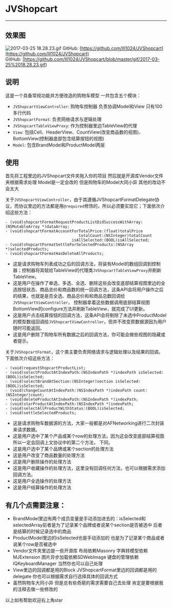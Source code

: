 # JVShopcart
___
## 效果图
![2017-03-25 18.28.23.gif](http://upload-images.jianshu.io/upload_images/2338666-8df19e8b48664219.gif?imageMogr2/auto-orient/strip)
GitHub: [https://github.com/lll1024/JVShopcart](https://github.com/lll1024/JVShopcart)
GitHub: [https://github.com/lll1024/JVShopcart/blob/master/gif/2017-03-25%2018.28.23.gif)

## 说明
这是一个具备常规功能并方便改造的购物车模型 一共包含五个模块：

* `JVShopcartViewController`: 购物车控制器 负责协调Model和View 只有100多行代码
* `JVShopcartFormat`: 负责网络请求与逻辑处理
* `JVShopcartTableViewProxy`: 作为控制器里边TableView的代理
* `View`: 包括Cell、HeaderView、CountView(改变商品数的视图)、BottomView(控制器底部包含结算按钮的视图)
* `Model`: 包含BrandModel和ProductModel两层

## 使用
首先将工程里边的JVShopcart文件夹拖入你的项目 然后就是开源库Vendor文件夹根据需求处理 Model是一定会改的 但是购物车的Model大同小异 其他的改动不会太大 

关于`JVShopcartViewController`，由于其遵循JVShopcartFormatDelegate协议，而协议里边的方法都是用`@required`修饰的，所以必须要实现它；下面依次介绍这些方法：
```objc
- (void)shopcartFormatRequestProductListDidSuccessWithArray:(NSMutableArray *)dataArray;
- (void)shopcartFormatAccountForTotalPrice:(float)totalPrice
                                totalCount:(NSInteger)totalCount
                             isAllSelected:(BOOL)isAllSelected;
- (void)shopcartFormatSettleForSelectedProducts:(NSArray *)selectedProducts;
- (void)shopcartFormatHasDeleteAllProducts;
```
* 这是请求购物车列表成功之后的回调方法，将装有Model的数组回调到控制器；控制器将其赋给TableView的代理类`JVShopcartTableViewProxy`并刷新TableView。
* 这是用户在操作了单选、多选、全选、删除这些会改变底部结算视图里边的全选按钮状态、商品总价和商品数的统一回调方法，这条API会将用户操作之后的结果，也就是是否全选、商品总价和和商品总数回调给`JVShopcartViewController`， 控制器拿着这些数据调用底部结算视图BottomView的configure方法并刷新TableView，就完成了UI更新。
* 这是用户点击结算按钮的回调方法，这条API会将剔除了未选中ProductModel的模型数组回调给`JVShopcartViewController`，但并不改变原数据源因为用户随时可能返回。
* 这是用户删除了购物车所有数据之后的回调方法，你可能会做些视图的隐藏或者提示。

关于`JVShopcartFormat`，这个类主要负责网络请求与逻辑处理以及结果的回调。下面依次介绍这些方法：
```objc
- (void)requestShopcartProductList;
- (void)selectProductAtIndexPath:(NSIndexPath *)indexPath isSelected:(BOOL)isSelected;
- (void)selectBrandAtSection:(NSInteger)section isSelected:(BOOL)isSelected;
- (void)changeCountAtIndexPath:(NSIndexPath *)indexPath count:(NSInteger)count;
- (void)deleteProductAtIndexPath:(NSIndexPath *)indexPath;
- (void)starProductAtIndexPath:(NSIndexPath *)indexPath;
- (void)selectAllProductWithStatus:(BOOL)isSelected;
- (void)settleSelectedProducts;
```
* 这是请求购物车数据源的方法，大家一般都是对AFNetworking进行二次封装来请求数据。
* 这是用户选中了某个产品或某个row的处理方法，因为这会改变底部结算视图所以一定会回调上文协议中的第二个方法， 下同。
* 这是用户选中了某个品牌或某个section的处理方法
* 这是用户改变了商品数量的处理方法
* 这是用户删除操作的处理方法
* 这是用户收藏操作的处理方法，这里没有回调任何方法，也可以根据需求添加回调方法。
* 这是用户全选操作的处理方法
* 这是用户结算操作的处理方法

## 有几个点需要注意：

* BrandModel里边有两个成员变量是手动添加进去的：isSelected和selectedArray前者是为了记录某个品牌或者说某个section是否被选中 后者是结算的时候记录选中的商品
* ProductModel里边的isSelected也是手动添加的 也是为了记录某个商品或者说某个row是否被选中
* Vendor文件夹里边是一些开源库 布局依赖Masonry 字典转模型依赖MJExtension 图片异步加载依赖SDWebImage 键盘的管理依赖IQKeyboardManager 当然你也可以自己处理
* View里边的回调都是用的Block JVShopcartFormat里边的回调都是用的delegate 你也可以根据需求自行选择具体的回调方式
* 虽然购物车大同小异 但是总有些奇葩的需求需要自己去处理 肯定是要根据我的注释去做一些修改的

以上如有帮助欢迎右上角star